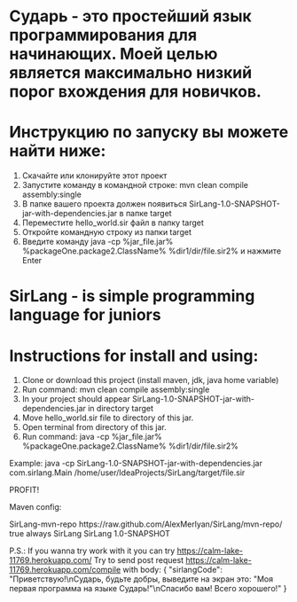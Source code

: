 # Сударь - это простейший язык программирования для начинающих. Моей целью является максимально низкий порог вхождения для новичков.
# Инструкцию по запуску вы можете найти ниже:
1. Скачайте или клонируйте этот проект
2. Запустите команду в командной строке: mvn clean compile assembly:single
3. В папке вашего проекта должен появиться  SirLang-1.0-SNAPSHOT-jar-with-dependencies.jar в папке target
4. Переместите hello_world.sir файл в папку target
5. Откройте командную строку из папки target
6. Введите команду java -cp %jar_file.jar% %packageOne.package2.ClassName% %dir1/dir/file.sir2% и нажмите Enter

# SirLang - is simple programming language for juniors
# Instructions for install and using:
1. Clone or download this project (install maven, jdk, java home variable)
2. Run command:  mvn clean compile assembly:single
3. In your project should appear SirLang-1.0-SNAPSHOT-jar-with-dependencies.jar in directory target
4. Move hello_world.sir file to directory of this jar.
5. Open terminal from directory of this jar.
6. Run command: java -cp %jar_file.jar% %packageOne.package2.ClassName% %dir1/dir/file.sir2%

Example: java -cp SirLang-1.0-SNAPSHOT-jar-with-dependencies.jar com.sirlang.Main /home/user/IdeaProjects/SirLang/target/file.sir

PROFIT!

Maven config:

<repository>
    <id>SirLang-mvn-repo</id>
    <url>https://raw.github.com/AlexMerlyan/SirLang/mvn-repo/</url>
    <snapshots>
        <enabled>true</enabled>
        <updatePolicy>always</updatePolicy>
    </snapshots>
</repository>

<dependency>
    <groupId>SirLang</groupId>
    <artifactId>SirLang</artifactId>
    <version>1.0-SNAPSHOT</version>
</dependency>


P.S.: If you wanna try work with it you can try https://calm-lake-11769.herokuapp.com/
Try to send post request https://calm-lake-11769.herokuapp.com/compile
with body:
{
	"sirlangCode": "Приветствую!\nСударь, будьте добры, выведите на экран это: \"Моя первая программа на языке Сударь!\"\nСпасибо вам! Всего хорошего!"
}
